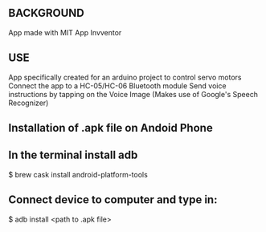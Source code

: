 ## BACKGROUND

App made with MIT App Invventor


## USE 

App specifically created for an arduino project to control servo motors
Connect the app to a HC-05/HC-06 Bluetooth module
Send voice instructions by tapping on the Voice Image (Makes use of Google's Speech Recognizer)


## Installation of .apk file on Andoid Phone

In the terminal install adb
-----------------------------------------
$ brew cask install android-platform-tools

Connect device to computer and type in:
------------------------------------------
$ adb install <path to .apk file>

